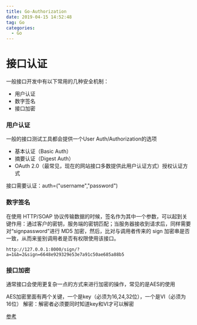 ```yaml
---
title: Go-Authorization
date: 2019-04-15 14:52:48
tag: Go
categories: 
  - Go
---
```


# 接口认证

一般接口开发中有以下常用的几种安全机制：

- 用户认证
- 数字签名
- 接口加密

### 用户认证
一般的接口测试工具都会提供一个User Auth/Authorization的选项

- 基本认证（Basic Auth）
- 摘要认证（Digest Auth）
- OAuth 2.0（最常见，现在的网站接口多数提供此用户认证方式）授权认证方式

接口需要认证：auth=("username","password")

### 数字签名
在使用 HTTP/SOAP 协议传输数据的时候，签名作为其中一个参数，可以起到关键作用：通过客户的密钥，服务端的密钥匹配；当服务器接收到请求后，同样需要对“signpassword”进行 MD5 加密，然后，比对与调用者传来的 sign 加密串是否一致，从而来鉴别调用者是否有权限使用该接口。

`http://127.0.0.1:8000/sign/?a=1&b=2&sign=6648e929329e53e7a91c50ae685a88b5`

### 接口加密

通常接口会使用更复杂一点的方式来进行加密的操作，常见的是AES的使用

AES加密里面有两个关键，一个是key（必须为16,24,32位），一个是VI（必须为16位）
解密：解密者必须要同时知道key和VI才可以解密

[参考](https://www.jianshu.com/p/add7518a3fbe)